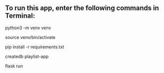 To run this app, enter the following commands in Terminal:
--

python3 -m venv venv

source venv/bin/activate

pip install -r requirements.txt

createdb playlist-app

flask run
